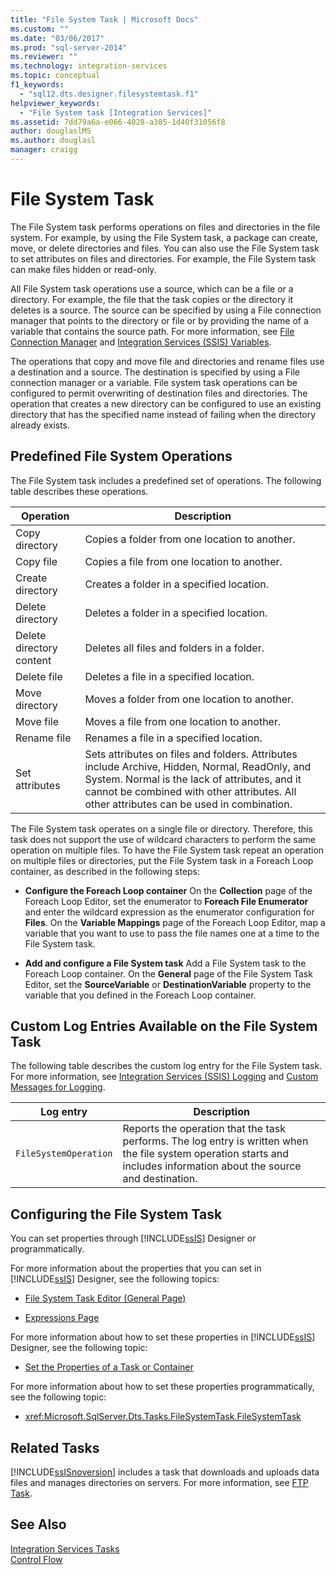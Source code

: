 ```yaml
---
title: "File System Task | Microsoft Docs"
ms.custom: ""
ms.date: "03/06/2017"
ms.prod: "sql-server-2014"
ms.reviewer: ""
ms.technology: integration-services
ms.topic: conceptual
f1_keywords: 
  - "sql12.dts.designer.filesystemtask.f1"
helpviewer_keywords: 
  - "File System task [Integration Services]"
ms.assetid: 7dd79a6a-e066-4028-a385-1d40f31056f8
author: douglaslMS
ms.author: douglasl
manager: craigg
---
```

# File System Task
  The File System task performs operations on files and directories in the file system. For example, by using the File System task, a package can create, move, or delete directories and files. You can also use the File System task to set attributes on files and directories. For example, the File System task can make files hidden or read-only.  
  
 All File System task operations use a source, which can be a file or a directory. For example, the file that the task copies or the directory it deletes is a source. The source can be specified by using a File connection manager that points to the directory or file or by providing the name of a variable that contains the source path. For more information, see [File Connection Manager](../connection-manager/file-connection-manager.md) and [Integration Services &#40;SSIS&#41; Variables](../integration-services-ssis-variables.md).  
  
 The operations that copy and move file and directories and rename files use a destination and a source. The destination is specified by using a File connection manager or a variable. File system task operations can be configured to permit overwriting of destination files and directories. The operation that creates a new directory can be configured to use an existing directory that has the specified name instead of failing when the directory already exists.  
  
## Predefined File System Operations  
 The File System task includes a predefined set of operations. The following table describes these operations.  
  
|Operation|Description|  
|---------------|-----------------|  
|Copy directory|Copies a folder from one location to another.|  
|Copy file|Copies a file from one location to another.|  
|Create directory|Creates a folder in a specified location.|  
|Delete directory|Deletes a folder in a specified location.|  
|Delete directory content|Deletes all files and folders in a folder.|  
|Delete file|Deletes a file in a specified location.|  
|Move directory|Moves a folder from one location to another.|  
|Move file|Moves a file from one location to another.|  
|Rename file|Renames a file in a specified location.|  
|Set attributes|Sets attributes on files and folders. Attributes include Archive, Hidden, Normal, ReadOnly, and System. Normal is the lack of attributes, and it cannot be combined with other attributes. All other attributes can be used in combination.|  
  
 The File System task operates on a single file or directory. Therefore, this task does not support the use of wildcard characters to perform the same operation on multiple files. To have the File System task repeat an operation on multiple files or directories, put the File System task in a Foreach Loop container, as described in the following steps:  
  
-   **Configure the Foreach Loop container** On the **Collection** page of the Foreach Loop Editor, set the enumerator to **Foreach File Enumerator** and enter the wildcard expression as the enumerator configuration for **Files**. On the **Variable Mappings** page of the Foreach Loop Editor, map a variable that you want to use to pass the file names one at a time to the File System task.  
  
-   **Add and configure a File System task** Add a File System task to the Foreach Loop container. On the **General** page of the File System Task Editor, set the **SourceVariable** or **DestinationVariable** property to the variable that you defined in the Foreach Loop container.  
  
## Custom Log Entries Available on the File System Task  
 The following table describes the custom log entry for the File System task. For more information, see [Integration Services &#40;SSIS&#41; Logging](../performance/integration-services-ssis-logging.md) and [Custom Messages for Logging](../custom-messages-for-logging.md).  
  
|Log entry|Description|  
|---------------|-----------------|  
|`FileSystemOperation`|Reports the operation that the task performs. The log entry is written when the file system operation starts and includes information about the source and destination.|  
  
## Configuring the File System Task  
 You can set properties through [!INCLUDE[ssIS](../../includes/ssis-md.md)] Designer or programmatically.  
  
 For more information about the properties that you can set in [!INCLUDE[ssIS](../../includes/ssis-md.md)] Designer, see the following topics:  
  
-   [File System Task Editor &#40;General Page&#41;](../general-page-of-integration-services-designers-options.md)  
  
-   [Expressions Page](../expressions/expressions-page.md)  
  
 For more information about how to set these properties in [!INCLUDE[ssIS](../../includes/ssis-md.md)] Designer, see the following topic:  
  
-   [Set the Properties of a Task or Container](../set-the-properties-of-a-task-or-container.md)  
  
 For more information about how to set these properties programmatically, see the following topic:  
  
-   <xref:Microsoft.SqlServer.Dts.Tasks.FileSystemTask.FileSystemTask>  
  
## Related Tasks  
 [!INCLUDE[ssISnoversion](../../includes/ssisnoversion-md.md)] includes a task that downloads and uploads data files and manages directories on servers. For more information, see [FTP Task](ftp-task.md).  
  
## See Also  
 [Integration Services Tasks](integration-services-tasks.md)   
 [Control Flow](control-flow.md)  
  
  
